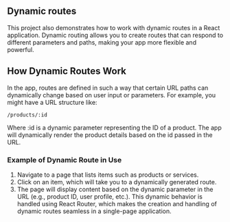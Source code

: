 ## Dynamic routes


This project also demonstrates how to work with dynamic routes in a React application. Dynamic routing allows you to create routes that can respond to different parameters and paths, making your app more flexible and powerful.

## How Dynamic Routes Work
In the app, routes are defined in such a way that certain URL paths can dynamically change based on user input or parameters. For example, you might have a URL structure like:

`/products/:id`

Where :id is a dynamic parameter representing the ID of a product. The app will dynamically render the product details based on the id passed in the URL.

### Example of Dynamic Route in Use
1. Navigate to a page that lists items such as products or services.
2. Click on an item, which will take you to a dynamically generated route.
3. The page will display content based on the dynamic parameter in the URL (e.g., product ID, user profile, etc.).
This dynamic behavior is handled using React Router, which makes the creation and handling of dynamic routes seamless in a single-page application.
